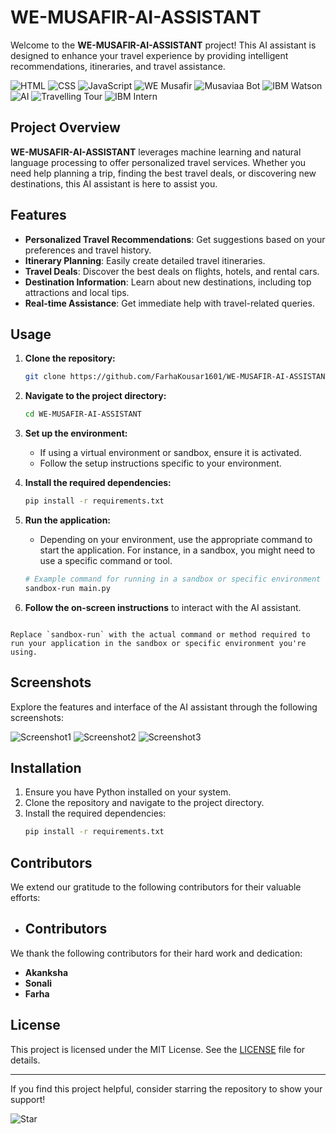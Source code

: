 
# WE-MUSAFIR-AI-ASSISTANT

Welcome to the **WE-MUSAFIR-AI-ASSISTANT** project! This AI assistant is designed to enhance your travel experience by providing intelligent recommendations, itineraries, and travel assistance.

![HTML](https://img.shields.io/badge/HTML-5-orange?style=plastic&logo=html5)
![CSS](https://img.shields.io/badge/CSS-3-blue?style=plastic&logo=css3)
![JavaScript](https://img.shields.io/badge/JavaScript-ES6-yellow?style=plastic&logo=javascript)
![WE Musafir](https://img.shields.io/badge/WE_Musafir-Project-brightgreen?style=plastic)
![Musaviaa Bot](https://img.shields.io/badge/Musaviaa_Bot-AI_Assistant-purple?style=plastic)
![IBM Watson](https://img.shields.io/badge/IBM_Watson-Cloud-blue?style=plastic&logo=ibm)
![AI](https://img.shields.io/badge/AI-Artificial_Intelligence-red?style=plastic)
![Travelling Tour](https://img.shields.io/badge/Travelling_Tour-Adventure-green?style=plastic)
![IBM Intern](https://img.shields.io/badge/IBM_Intern-Teamwork-blue?style=plastic&logo=ibm)

## Project Overview

**WE-MUSAFIR-AI-ASSISTANT** leverages machine learning and natural language processing to offer personalized travel services. Whether you need help planning a trip, finding the best travel deals, or discovering new destinations, this AI assistant is here to assist you.

## Features

- **Personalized Travel Recommendations**: Get suggestions based on your preferences and travel history.
- **Itinerary Planning**: Easily create detailed travel itineraries.
- **Travel Deals**: Discover the best deals on flights, hotels, and rental cars.
- **Destination Information**: Learn about new destinations, including top attractions and local tips.
- **Real-time Assistance**: Get immediate help with travel-related queries.

## Usage

1. **Clone the repository:**

   ```bash
   git clone https://github.com/FarhaKousar1601/WE-MUSAFIR-AI-ASSISTANT.git
   ```
2. **Navigate to the project directory:**
   ```bash
   cd WE-MUSAFIR-AI-ASSISTANT
   ```
3. **Set up the environment:**
   - If using a virtual environment or sandbox, ensure it is activated.
   - Follow the setup instructions specific to your environment.

4. **Install the required dependencies:**
   ```bash
   pip install -r requirements.txt
   ```
5. **Run the application:**
   - Depending on your environment, use the appropriate command to start the application. For instance, in a sandbox, you might need to use a specific command or tool.
   ```bash
   # Example command for running in a sandbox or specific environment
   sandbox-run main.py
   ```

6. **Follow the on-screen instructions** to interact with the AI assistant.

```

Replace `sandbox-run` with the actual command or method required to run your application in the sandbox or specific environment you're using.
   ```

## Screenshots

Explore the features and interface of the AI assistant through the following screenshots:

![Screenshot1](https://github.com/FarhaKousar1601/WE-MUSAFIR-AI-ASSISTANT/blob/main/photo_2024-08-07_17-47-12.jpg)
![Screenshot2](https://github.com/FarhaKousar1601/WE-MUSAFIR-AI-ASSISTANT/blob/main/photo_2024-08-07_17-47-03.jpg)
![Screenshot3](https://github.com/FarhaKousar1601/WE-MUSAFIR-AI-ASSISTANT/blob/main/photo_2024-08-07_17-46-52.jpg)


## Installation

1. Ensure you have Python installed on your system.
2. Clone the repository and navigate to the project directory.
3. Install the required dependencies:
   ```bash
   pip install -r requirements.txt
   ```

## Contributors

We extend our gratitude to the following contributors for their valuable efforts:

- ## Contributors

We thank the following contributors for their hard work and dedication:

- **Akanksha**
- **Sonali**
- **Farha**  
 


## License

This project is licensed under the MIT License. See the [LICENSE](LICENSE) file for details.

---

If you find this project helpful, consider starring the repository to show your support!

![Star](https://img.shields.io/github/stars/FarhaKousar1601/WE-MUSAFIR-AI-ASSISTANT?style=social)
